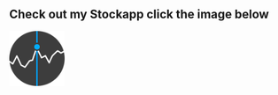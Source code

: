## Check out my Stockapp click the image below

[<img src="https://github.com/mswgaines/stockapp/blob/main/Images/StockIcon.png" width="100"/>](https://share.streamlit.io/mswgaines/stockapp/main/stockapp.py)
